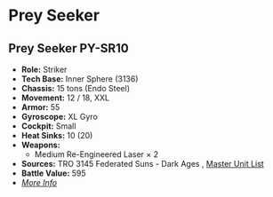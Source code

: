 # Prey Seeker 

## Prey Seeker PY-SR10 

- **Role:** Striker 
- **Tech Base:** Inner Sphere (3136) 
- **Chassis:** 15 tons (Endo Steel) 
- **Movement:** 12 / 18, XXL 
- **Armor:** 55 
- **Gyroscope:** XL Gyro 
- **Cockpit:** Small 
- **Heat Sinks:** 10 (20) 
- **Weapons:** 
  - Medium Re-Engineered Laser × 2 
- **Sources:** TRO 3145 Federated Suns - Dark Ages , [Master Unit List](http://masterunitlist.info/Unit/Details/6331/prey-seeker-py-sr10) 
- **Battle Value:** 595 
- [*More Info*](prey_seeker/prey_seeker_py-sr10.md) 

